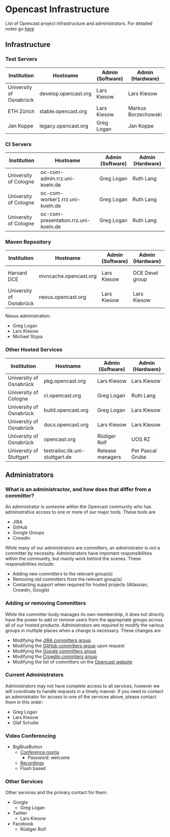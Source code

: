 Opencast Infrastructure
=======================

List of Opencast project infrastructure and administrators.  For detailed notes go [here](notes.md)

Infrastructure
--------------

### Test Servers

Institution                | Hostname                      | Admin (Software) | Admin (Hardware)
---------------------------|-------------------------------|------------------|--------------------
University of Osnabrück    | develop.opencast.org          | Lars Kiesow      | Lars Kiesow
ETH Zürich                 | stable.opencast.org           | Lars Kiesow      | Markus Borzechowski
Jan Koppe                  | legacy.opencast.org           | Greg Logan       | Jan Koppe


### CI Servers
Institution                | Hostname                             | Admin (Software) | Admin (Hardware)
---------------------------|--------------------------------------|------------------|--------------------
University of Cologne      | oc-com-admin.rrz.uni-koeln.de        | Greg Logan       | Ruth Lang
University of Cologne      | oc-com-worker1.rrz.uni-koeln.de      | Greg Logan       | Ruth Lang
University of Cologne      | oc-com-presentation.rrz.uni-koeln.de | Greg Logan       | Ruth Lang



### Maven Repository

Institution                | Hostname                      | Admin (Software) | Admin (Hardware)  | Notes
---------------------------|-------------------------------|------------------|-------------------|-----------------
Harvard DCE                | mvncache.opencast.org         | Lars Kiesow      | DCE Devel group   | Nginx cache, AWS
University of Osnabrück    | nexus.opencast.org            | Lars Kiesow      | Lars Kiesow       | nexus-oss

Nexus administration:

- Greg Logan
- Lars Kiesow
- Michael Stypa


### Other Hosted Services

Institution                | Hostname                        | Admin (Software) | Admin (Hardware)
---------------------------|---------------------------------|------------------|-------------------------
University of Osnabrück    | pkg.opencast.org                | Lars Kiesow      | Lars Kiesow
University of Cologne      | ci.opencast.org                 | Greg Logan       | Ruth Lang
University of Osnabrück    | build.opencast.org              | Greg Logan       | Lars Kiesow
University of Osnabrück    | docs.opencast.org               | Lars Kiesow      | Lars Kiesow
University of Osnabrück    | opencast.org                    | Rüdiger Rolf     | UOS RZ
University of Stuttgart    | testrailoc.tik.uni-stuttgart.de | Release managers | Per Pascal Grube


Administrators
--------------

### What is an administractor, and how does that differ from a committer?

An administrator is someone within the Opencast community who has administrative access to one or more of our major
tools.  These tools are

- JIRA
- GitHub
- Google Groups
- Crowdin

While many of our administrators are committers, an administrator is _not_ a committer by necessity.  Administrators
have important responsibilities within the community, but mainly work behind the scenes.  These responsibilities
include:

- Adding new committers to the relevant group(s)
- Removing old committers from the relevant group(s)
- Contacting support when required for hosted projects (Atlassian, Crowdin, Google)

### Adding or removing Committers

While the committer body manages its own membership, it does not directly have the power to add or remove users
from the appropriate groups across all of our hosted products.  Administrators are required to modify the various
groups in multiple places when a change is necessary.  These changes are

- Modifying the [JIRA committers group](https://opencast.jira.com/admin/groups/view?groupname=committers-matterhorn)
- Modifying the [GitHub committers group](https://github.com/orgs/opencast/teams/committers/members) upon request
- Modifying the [Google committers group](https://admin.google.com/opencast.org/AdminHome?hl=de&pli=1&fral=1&groupId=committers@opencast.org&chromeless=1#OGX:Group?hl=de)
- Modifying the [Crowdin commiters group](https://crowdin.com/project/opencast-community/settings#members)
- Modifying the list of committers on the [Opencast website](http://www.opencast.org/people)

### Current Administrators

Administrators may not have complete access to all services, however we will coordinate to handle requests in a timely
manner. If you need to contact an administrator for access to one of the services above, please contact them in this
order:

- Greg Logan
- Lars Kiesow
- Olaf Schulte

### Video Conferencing

- BigBlueButton
    - [Conference rooms](http://opencast.blindsidenetworks.net/opencast/)
        - Password: welcome
    - [Recordings](http://opencast.blindsidenetworks.net/opencast/recordings-5720cd14621.jsp)
    - Flash based

### Other Services

Other services and the primary contact for them:

- Google
    - Greg Logan
- Twitter
    - Lars Kiesow
- Facebook
    - Rüdiger Rolf
